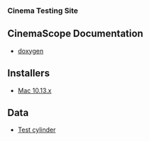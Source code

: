 ### Cinema Testing Site

## CinemaScope Documentation

* [doxygen](html/index.html)

## Installers

* [Mac 10.13.x](installers/CinemaScopeInstaller001.dmg)

## Data

* [Test cylinder](data/test_cylinder.cdb.zip)
